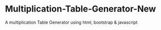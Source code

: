 # Multiplication-Table-Generator-New
A multiplication Table Generator using html, bootstrap &amp; javascript
